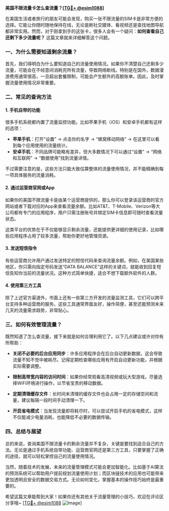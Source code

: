 **美国不限流量卡怎么查流量？[[TG💪+ @esim1088](https://t.me/s/esim1088)]**

在美国生活或者旅行的朋友可能会发现，购买一张不限流量的SIM卡是非常方便的选择。它能让你随时随地保持在线，无论是刷社交媒体、看视频还是查找地图导航都非常实用。然而，对于刚拿到手的这张卡，很多人会有一个疑问：**如何查看自己还剩下多少流量呢？** 这篇文章就来详细解答这个问题。

### **一、为什么需要知道剩余流量？**

首先，我们得明白为什么要知道自己的流量使用情况。如果你不清楚自己还剩多少流量，可能会在不经意间消耗完所有流量，导致网络断线。特别是在国外，数据漫游费用通常很高，一旦超出套餐限制，可能会产生额外的高额账单。因此，及时掌握流量使用情况非常重要。

### **二、常见的查询方法**

#### **1. 手机自带的功能**
很多手机系统都内置了流量监控功能。比如苹果手机（iOS）和安卓手机都有这样的选项：

- **苹果手机**：打开“设置” -> 点击你的名字 -> “蜂窝移动网络” -> 在这里可以看到每个应用使用的流量统计。
- **安卓手机**：不同品牌可能略有差异，但大多数情况下可以通过“设置” -> “网络和互联网” -> “数据使用”找到流量详情。

不过需要注意的是，这些方法只能大致估算整体的流量使用情况，并不能精确到每一项具体服务的流量消耗。

#### **2. 通过运营商官网或App**
如果你的美国不限流量卡是由某个运营商提供的，那么你可以登录该运营商的官方网站或者下载对应的App来查看流量余额。比如AT&T、T-Mobile、Verizon等大公司都有专门的应用程序，用户只需注册账号并绑定SIM卡信息即可随时查看流量状态。

这类平台的优势在于不仅能够显示剩余流量，还能提供更详细的使用记录，比如哪些应用程序占用了较多流量，帮助你更好地管理资源。

#### **3. 发送短信指令**
有些运营商允许用户通过发送特定的短信代码来查询流量余额。例如，在美国某些地区，你只需向指定号码发送“DATA BALANCE”这样的关键词，就能收到回复短信告知你当前的流量状况。这种方式简单快捷，适合不想下载额外软件的人群。

#### **4. 使用第三方工具**
除了上述官方渠道外，市面上还有一些第三方开发的流量监测工具，它们可以跨平台支持多种运营商的服务。这些工具通常界面友好，操作简便，甚至还能预测未来几天的流量需求趋势，非常贴心。

### **三、如何有效管理流量？**

既然知道了怎么查流量，接下来就是如何合理利用它了。以下几点建议或许对你有所帮助：

- **关闭不必要的后台应用同步**：许多应用程序会在后台自动更新数据，这会导致流量不知不觉中被耗尽。记得定期检查哪些应用有开启自动更新功能，并根据实际需要调整。
  
- **限制高带宽内容的访问时间**：如果你经常观看高清视频或玩大型游戏，尽量选择WiFi环境进行操作，以节省宝贵的移动数据。
  
- **定期清理缓存文件**：长时间未清理的缓存文件也会占用一定的存储空间和流量，建议每隔一段时间手动清理一下。
  
- **开启省电模式**：当发现流量即将耗尽时，可以尝试开启手机的省电模式，这样不仅能减少电量消耗，也能降低不必要的数据传输。

### **四、总结与展望**

总的来说，查询美国不限流量卡的剩余流量并不复杂，关键是要找到适合自己的方法。无论是通过手机系统自带功能、运营商官网还是第三方工具，只要掌握了正确的途径，就可以轻松掌控自己的流量使用情况。

当然，随着技术的发展，未来的流量管理模式可能会更加智能化。比如基于AI算法的预测系统可以帮助用户提前规划流量使用计划；而区块链技术的应用也可能带来更加透明且安全的数据交易方式。无论如何变化，掌握基本的操作技巧始终是最重要的。

希望这篇文章能帮到大家！如果你还有其他关于流量管理的小技巧，欢迎在评论区分享哦~ [[TG💪+ @esim1088](https://t.me/s/esim1088) ![Image](https://i.postimg.cc/4NQfJmqS/Snipaste-2025-05-13-00-14-12.png)]